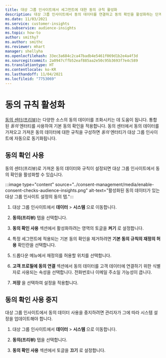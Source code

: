 ```yaml
---
title: 대상 그룹 인사이트에서 세그먼트에 대한 동의 규칙 활성화
description: 대상 그룹 인사이트에서 동의 데이터를 연결하고 동의 확인을 활성화하는 단계입니다.
ms.date: 11/03/2021
ms.service: customer-insights
ms.subservice: audience-insights
ms.topic: how-to
author: smithy7
ms.author: smithc
ms.reviewer: mhart
manager: shellyha
ms.openlocfilehash: 33ec3a684c2ca47badb4e5461f069d1b2e4a4f3d
ms.sourcegitcommit: 2a0947cffb52eaf885aa2e50c95b3693f7e4c589
ms.translationtype: HT
ms.contentlocale: ko-KR
ms.lasthandoff: 11/04/2021
ms.locfileid: "7753069"
---
```

# <a name="activate-consent-rules"></a>동의 규칙 활성화

[동의 센터(프리뷰)](../consent-management/overview.md)는 다양한 소스의 동의 데이터를 조화시키는 데 도움이 됩니다. 통합된 *동의* 엔터티를 사용하여 기본 동의 확인을 적용합니다. 동의 센터에서 동의 데이터를 가져오고 가져온 동의 데이터에 대한 규칙을 구성하면 *동의* 엔터티가 대상 그룹 인사이트에 자동으로 동기화됩니다.

## <a name="enable-consent-checks"></a>동의 확인 사용

동의 센터(프리뷰)로 가져온 동의 데이터와 규칙이 설정되면 대상 그룹 인사이트에서 동의 확인을 활성화할 수 있습니다. 

:::image type="content" source="../consent-management/media/enable-consent-checks-audience-insights.png" alt-text="활성화된 동의 데이터가 있는 대상 그룹 인사이트 설정의 동의 탭.":::

1. 대상 그룹 인사이트에서 **데이터** > **시스템** 으로 이동합니다.

1. **동의(프리뷰)** 탭을 선택합니다.

1. **동의 확인 사용** 섹션에서 활성화하려는 영역의 토글을 **켜기** 로 설정합니다.

1. 특정 세그먼트에 적용되는 기본 동의 확인을 제거하려면 **기본 동의 규칙의 재정의 허용** 확인란을 선택합니다. 

1. 드롭다운 메뉴에서 재정의를 허용할 위치를 선택합니다.     

1. **고객 프로필에 동의 연결** 섹션에서 동의 데이터를 고객 데이터에 연결하기 위한 식별자로 사용되는 속성을 선택합니다. 전화번호나 이메일 주소일 가능성이 큽니다. 

1. **저장** 을 선택하여 설정을 적용합니다.

## <a name="disable-consent-checks"></a>동의 확인 사용 중지

대상 그룹 인사이트에서 동의 데이터 사용을 중지하려면 관리자가 그에 따라 시스템 설정을 업데이트해야 합니다.

1. 대상 그룹 인사이트에서 **데이터** > **시스템** 으로 이동합니다.

1. **동의(프리뷰)** 탭을 선택합니다.

1. **동의 확인 사용** 섹션에서 토글을 **끄기** 로 설정합니다.
